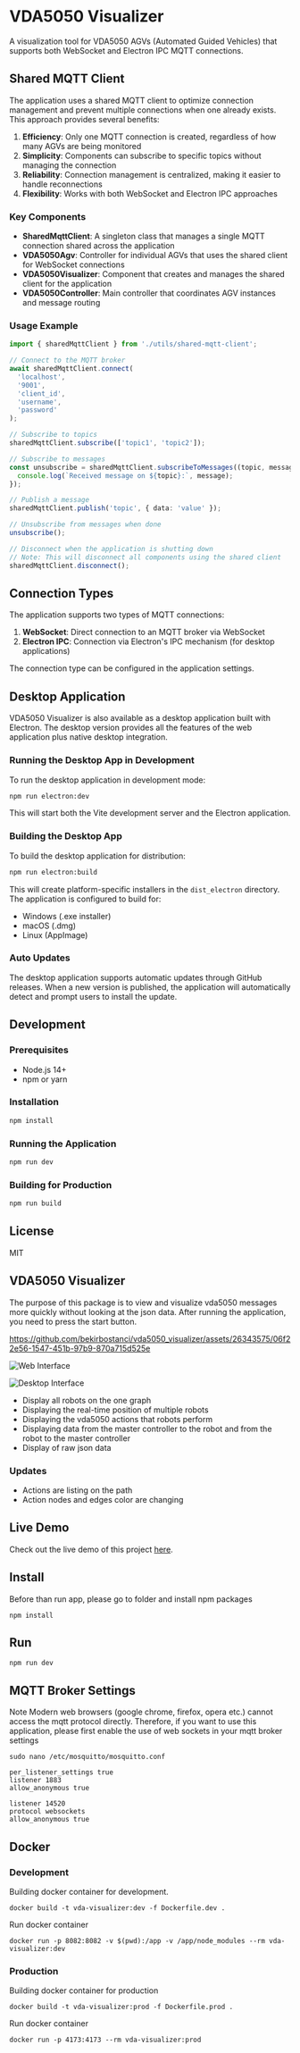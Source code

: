 # VDA5050 Visualizer

A visualization tool for VDA5050 AGVs (Automated Guided Vehicles) that supports both WebSocket and Electron IPC MQTT connections.

## Shared MQTT Client

The application uses a shared MQTT client to optimize connection management and prevent multiple connections when one already exists. This approach provides several benefits:

1. **Efficiency**: Only one MQTT connection is created, regardless of how many AGVs are being monitored
2. **Simplicity**: Components can subscribe to specific topics without managing the connection
3. **Reliability**: Connection management is centralized, making it easier to handle reconnections
4. **Flexibility**: Works with both WebSocket and Electron IPC approaches

### Key Components

- **SharedMqttClient**: A singleton class that manages a single MQTT connection shared across the application
- **VDA5050Agv**: Controller for individual AGVs that uses the shared client for WebSocket connections
- **VDA5050Visualizer**: Component that creates and manages the shared client for the application
- **VDA5050Controller**: Main controller that coordinates AGV instances and message routing

### Usage Example

```typescript
import { sharedMqttClient } from './utils/shared-mqtt-client';

// Connect to the MQTT broker
await sharedMqttClient.connect(
  'localhost',
  '9001',
  'client_id',
  'username',
  'password'
);

// Subscribe to topics
sharedMqttClient.subscribe(['topic1', 'topic2']);

// Subscribe to messages
const unsubscribe = sharedMqttClient.subscribeToMessages((topic, message) => {
  console.log(`Received message on ${topic}:`, message);
});

// Publish a message
sharedMqttClient.publish('topic', { data: 'value' });

// Unsubscribe from messages when done
unsubscribe();

// Disconnect when the application is shutting down
// Note: This will disconnect all components using the shared client
sharedMqttClient.disconnect();
```

## Connection Types

The application supports two types of MQTT connections:

1. **WebSocket**: Direct connection to an MQTT broker via WebSocket
2. **Electron IPC**: Connection via Electron's IPC mechanism (for desktop applications)

The connection type can be configured in the application settings.

## Desktop Application

VDA5050 Visualizer is also available as a desktop application built with Electron. The desktop version provides all the features of the web application plus native desktop integration.

### Running the Desktop App in Development

To run the desktop application in development mode:

```bash
npm run electron:dev
```

This will start both the Vite development server and the Electron application.

### Building the Desktop App

To build the desktop application for distribution:

```bash
npm run electron:build
```

This will create platform-specific installers in the `dist_electron` directory. The application is configured to build for:
- Windows (.exe installer)
- macOS (.dmg)
- Linux (AppImage)

### Auto Updates

The desktop application supports automatic updates through GitHub releases. When a new version is published, the application will automatically detect and prompt users to install the update.

## Development

### Prerequisites

- Node.js 14+
- npm or yarn

### Installation

```bash
npm install
```

### Running the Application

```bash
npm run dev
```

### Building for Production

```bash
npm run build
```

## License

MIT

## VDA5050 Visualizer
The purpose of this package is to view and visualize vda5050 messages more quickly without looking at the json data. After running the application, you need to press the start button.

https://github.com/bekirbostanci/vda5050_visualizer/assets/26343575/06f22e56-1547-451b-97b9-870a715d525e

![Web Interface](docs/1.png)

![Desktop Interface](docs/2.png)

- Display all robots on the one graph
- Displaying the real-time position of multiple robots
- Displaying the vda5050 actions that robots perform
- Displaying data from the master controller to the robot and from the robot to the master controller 
- Display of raw json data

### Updates
- Actions are listing on the path
- Action nodes and edges color are changing

## Live Demo

Check out the live demo of this project [here](https://vda5050-visualizer.vercel.app/).


## Install
Before than run app, please go to folder and install npm packages 
``` 
npm install 
```

## Run 
```
npm run dev
```

## MQTT Broker Settings 
Note Modern web browsers (google  chrome, firefox, opera etc.) cannot access the mqtt protocol directly. Therefore, if you want to use this application, please first enable the use of web sockets in your mqtt broker settings 

`
 sudo nano /etc/mosquitto/mosquitto.conf 
`
```
per_listener_settings true
listener 1883
allow_anonymous true

listener 14520
protocol websockets
allow_anonymous true
```

## Docker 
### Development
Building docker container for development.
```
docker build -t vda-visualizer:dev -f Dockerfile.dev .
```

Run docker container 
```
docker run -p 8082:8082 -v $(pwd):/app -v /app/node_modules --rm vda-visualizer:dev
```

### Production 
Building docker container for production 
```
docker build -t vda-visualizer:prod -f Dockerfile.prod .
```

Run docker container 
```
docker run -p 4173:4173 --rm vda-visualizer:prod
```
